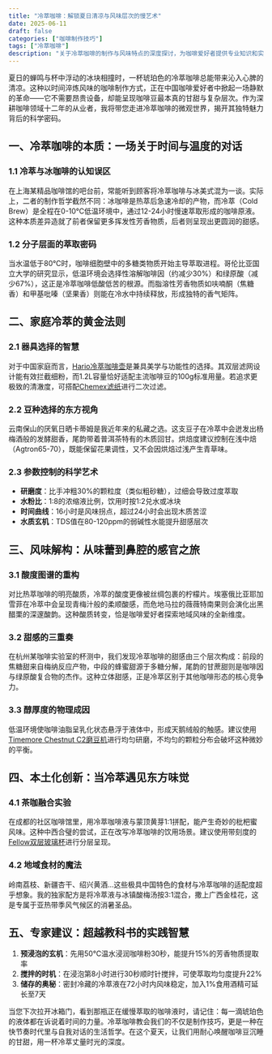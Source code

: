 ```yaml
---
title: "冷萃咖啡：解锁夏日清凉与风味层次的慢艺术"
date: 2025-06-11
draft: false
categories: ["咖啡制作技巧"]
tags: ["冷萃咖啡"]
description: "关于冷萃咖啡的制作与风味特点的深度探讨，为咖啡爱好者提供专业知识和实用指南。"
---
```


夏日的蝉鸣与杯中浮动的冰块相撞时，一杯琥珀色的冷萃咖啡总能带来沁入心脾的清凉。这种以时间淬炼风味的咖啡制作方式，正在中国咖啡爱好者中掀起一场静默的革命——它不需要昂贵设备，却能呈现咖啡豆最本真的甘甜与复杂层次。作为深耕咖啡领域十二年的从业者，我将带您走进冷萃咖啡的微观世界，揭开其独特魅力背后的科学密码。

## 一、冷萃咖啡的本质：一场关于时间与温度的对话
### 1.1 冷萃与冰咖啡的认知误区
在上海某精品咖啡馆的吧台前，常能听到顾客将冷萃咖啡与冰美式混为一谈。实际上，二者的制作哲学截然不同：冰咖啡是热萃后急速冷却的产物，而冷萃（Cold Brew）是全程在0-10℃低温环境中，通过12-24小时慢速萃取形成的咖啡原液。这种本质差异造就了前者保留更多挥发性芳香物质，后者则呈现出更圆润的甜感。

### 1.2 分子层面的萃取密码
当水温低于80℃时，咖啡细胞壁中的多糖类物质开始主导萃取进程。哥伦比亚国立大学的研究显示，低温环境会选择性溶解咖啡因（约减少30%）和绿原酸（减少67%），这正是冷萃咖啡低酸低苦的根源。而脂溶性芳香物质如呋喃酮（焦糖香）和甲基吡嗪（坚果香）则能在冷水中持续释放，形成独特的香气矩阵。

## 二、家庭冷萃的黄金法则
### 2.1 器具选择的智慧
对于中国家庭而言，[Hario冷萃咖啡壶](https://www.amazon.com/s?k=Hario%E5%86%B7%E8%90%83%E5%92%96%E5%95%A1%E5%A3%B6&tag=coffeeprism-20)是兼具美学与功能性的选择。其双层滤网设计能有效拦截细粉，而1.2L容量恰好适配主流咖啡豆的100g标准用量。若追求更极致的清澈度，可搭配[Chemex滤纸](https://www.amazon.com/s?k=Chemex%E6%BB%A4%E7%BA%B8&tag=coffeeprism-20)进行二次过滤。

### 2.2 豆种选择的东方视角
云南保山的厌氧日晒卡蒂姆是我近年来的私藏之选。这支豆子在冷萃中会迸发出杨梅酒般的发酵甜香，尾韵带着普洱茶特有的木质回甘。烘焙度建议控制在浅中焙（Agtron65-70），既能保留花果调性，又不会因烘焙过浅产生青草味。

### 2.3 参数控制的科学艺术
- **研磨度**：比手冲粗30%的颗粒度（类似粗砂糖），过细会导致过度萃取
- **水粉比**：1:8的浓缩液比例，饮用时按1:2兑水或冰块
- **时间曲线**：16小时是风味拐点，超过24小时会出现木质苦涩
- **水质玄机**：TDS值在80-120ppm的弱碱性水能提升甜感层次

## 三、风味解构：从味蕾到鼻腔的感官之旅
### 3.1 酸度图谱的重构
对比热萃咖啡的明亮酸质，冷萃的酸度更像被丝绸包裹的柠檬片。埃塞俄比亚耶加雪菲在冷萃中会呈现青梅汁般的柔顺酸感，而危地马拉的薇薇特南果则会演化出黑醋栗的深邃酸韵。这种酸质转变，恰是咖啡爱好者探索地域风味的全新维度。

### 3.2 甜感的三重奏
在杭州某咖啡实验室的杯测中，我们发现冷萃咖啡的甜感由三个层次构成：前段的焦糖甜来自梅纳反应产物，中段的蜂蜜甜源于多糖分解，尾韵的甘蔗甜则是咖啡因与绿原酸复合物的杰作。这种立体甜感，正是冷萃区别于其他咖啡形态的核心竞争力。

### 3.3 醇厚度的物理成因
低温环境使咖啡油脂呈乳化状态悬浮于液体中，形成天鹅绒般的触感。建议使用[Timemore Chestnut C2磨豆机](https://www.amazon.com/s?k=Timemore%20Chestnut%20C2%E7%A3%A8%E8%B1%86%E6%9C%BA&tag=coffeeprism-20)进行均匀研磨，不均匀的颗粒分布会破坏这种微妙的平衡。

## 四、本土化创新：当冷萃遇见东方味觉
### 4.1 茶咖融合实验
在成都的社区咖啡馆里，用冷萃咖啡液与蒙顶黄芽1:1拼配，能产生奇妙的枇杷蜜风味。这种中西合璧的尝试，正在改写冷萃咖啡的饮用场景。建议使用带刻度的[Fellow双层玻璃杯](https://www.amazon.com/s?k=Fellow%E5%8F%8C%E5%B1%82%E7%8E%BB%E7%92%83%E6%9D%AF&tag=coffeeprism-20)进行分层呈现。

### 4.2 地域食材的魔法
岭南荔枝、新疆杏干、绍兴黄酒...这些极具中国特色的食材与冷萃咖啡的适配度超乎想象。我的独家配方是将冷萃液与冰镇酸梅汤按3:1混合，撒上广西金桂花，这是专属于亚热带季风气候区的消暑圣品。

## 五、专家建议：超越教科书的实践智慧
1. **预浸泡的玄机**：先用50℃温水浸润咖啡粉30秒，能提升15%的芳香物质提取率
2. **搅拌的时机**：在浸泡第8小时进行30秒顺时针搅拌，可使萃取均匀度提升22%
3. **储存的奥秘**：密封冷藏的冷萃液在72小时内风味稳定，加入1%食用酒精可延长至7天

当您下次拉开冰箱门，看到那瓶正在缓慢萃取的咖啡液时，请记住：每一滴琥珀色的液体都在诉说着时间的力量。冷萃咖啡教会我们的不仅是制作技巧，更是一种在快节奏时代里与自我对话的生活哲学。在这个夏天，让我们用耐心唤醒咖啡豆沉睡的甘甜，用一杯冷萃丈量时光的深度。